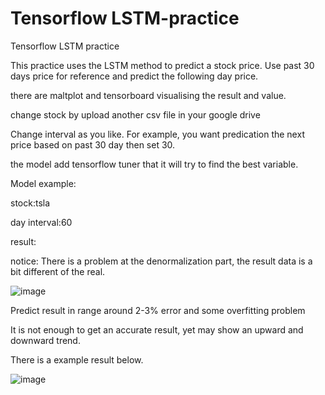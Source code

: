 # Tensorflow LSTM-practice

Tensorflow LSTM practice

This practice uses the LSTM method to predict a stock price. 
Use past 30 days price for reference and predict the following day price.

there are maltplot and tensorboard  visualising the result and value.

change stock by upload another csv file in your google drive

Change interval as you like.
For example, you want predication the next price based on past 30 day then set 30.

the model add tensorflow tuner that it will try to find the best variable.

Model example:

stock:tsla

day interval:60

result:

notice: There is a problem at the denormalization part, the result data is a bit different of the real.

![image](https://github.com/benbenfai/LSTM-stock-price-prediction/blob/main/unknown.png)

Predict result in range around 2-3% error and some overfitting problem

It is not enough to get an accurate result, yet may show an upward and downward trend.

There is a example result below.

![image](https://github.com/benbenfai/LSTM-stock-price-prediction/blob/main/result.png)
